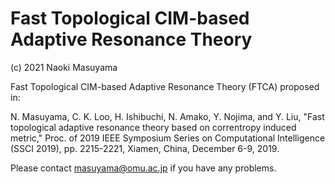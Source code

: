 # Fast Topological CIM-based Adaptive Resonance Theory

(c) 2021 Naoki Masuyama

Fast Topological CIM-based Adaptive Resonance Theory (FTCA) proposed in:

N. Masuyama, C. K. Loo, H. Ishibuchi, N. Amako, Y. Nojima, and Y. Liu, "Fast topological adaptive resonance theory based on correntropy induced metric," Proc. of 2019 IEEE Symposium Series on Computational Intelligence (SSCI 2019), pp. 2215-2221, Xiamen, China, December 6-9, 2019.

Please contact masuyama@omu.ac.jp if you have any problems.

